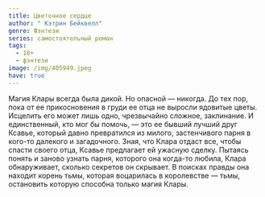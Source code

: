```yaml
---
title: Цветочное сердце
author: " Кэтрин Бейквелл"
genre: Фэнтези
series: самостоятельный роман
tags:
  - 18+
  - фэнтези
image: /img/405949.jpeg
have: true
---
```

Магия Клары всегда была дикой. Но опасной — никогда. До тех пор, пока от ее прикосновения в груди ее отца не выросли ядовитые цветы. Исцелить его может лишь одно, чрезвычайно сложное, заклинание. И единственный, кто мог бы помочь, — это ее бывший лучший друг Ксавье, который давно превратился из милого, застенчивого парня в кого-то далекого и загадочного. Зная, что Клара отдаст все, чтобы спасти своего отца, Ксавье предлагает ей ужасную сделку. Пытаясь понять и заново узнать парня, которого она когда-то любила, Клара обнаруживает, сколько секретов он скрывает. В поисках правды она находит корень тьмы, которая воцарилась в королевстве — тьмы, остановить которую способна только магия Клары.
